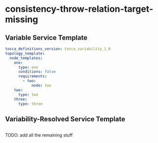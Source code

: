 # consistency-throw-relation-target-missing



## Variable Service Template

```yaml linenums="1"
tosca_definitions_version: tosca_variability_1_0
topology_template:
  node_templates:
    one:
      type: one
      conditions: false
      requirements:
        - two:
            node: two
    two:
      type: two
    three:
      type: three

```



## Variability-Resolved Service Template

```yaml linenums="1"

```


TODO: add all the remaining stuff
